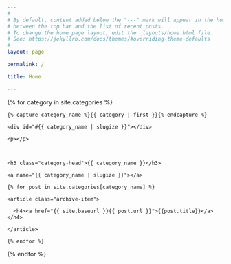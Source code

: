 ```yaml
---
#
# By default, content added below the "---" mark will appear in the home page
# between the top bar and the list of recent posts.
# To change the home page layout, edit the _layouts/home.html file.
# See: https://jekyllrb.com/docs/themes/#overriding-theme-defaults
#
layout: page

permalink: /

title: Home

---
```






<div id="archives">

{% for category in site.categories %}

  <div class="archive-group">

    {% capture category_name %}{{ category | first }}{% endcapture %}

    <div id="#{{ category_name | slugize }}"></div>

    <p></p>



    <h3 class="category-head">{{ category_name }}</h3>

    <a name="{{ category_name | slugize }}"></a>

    {% for post in site.categories[category_name] %}

    <article class="archive-item">

      <h4><a href="{{ site.baseurl }}{{ post.url }}">{{post.title}}</a></h4>

    </article>

    {% endfor %}

  </div>

{% endfor %}

</div>



